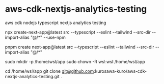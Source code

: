 # aws-cdk-nextjs-analytics-testing
aws cdk nodejs typescript nextjs analytics testing

npx create-next-app@latest src --typescript --eslint --tailwind --src-dir --import-alias "@/*" --use-npm


pnpm create next-app@latest src --typescript --eslint --tailwind --src-dir --import-alias "@/*"


sudo mkdir -p /home/wsl/app
sudo chown -R wsl:wsl /home/wsl/app

cd /home/wsl/app
git clone git@github.com:kurosawa-kuro/aws-cdk-nextjs-analytics-testing.git .
